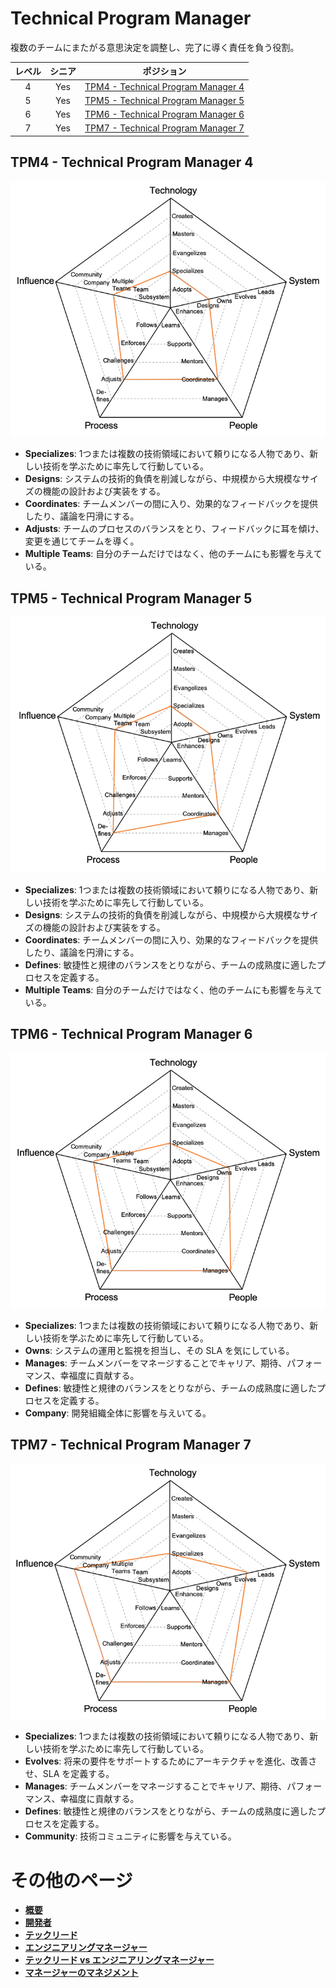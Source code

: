 # Technical Program Manager

複数のチームにまたがる意思決定を調整し、完了に導く責任を負う役割。

| レベル | シニア | ポジション |
| :---: | :---: | :---: |
| 4 | Yes | [TPM4 - Technical Program Manager 4](#tpm4---technical-program-manager-4) |
| 5 | Yes | [TPM5 - Technical Program Manager 5](#tpm5---technical-program-manager-5) |
| 6 | Yes | [TPM6 - Technical Program Manager 6](#tpm6---technical-program-manager-6) |
| 7 | Yes | [TPM7 - Technical Program Manager 7](#tpm7---technical-program-manager-7) |


## TPM4 - Technical Program Manager 4

<picture>
  <source media="(prefers-color-scheme: dark)" srcset="/charts/technicalprogrammanager-4-dark.png">
  <source media="(prefers-color-scheme: light)" srcset="/charts/technicalprogrammanager-4.png">
  <img alt="Technical Program Manager 4" src="/charts/technicalprogrammanager-4.png">
</picture>

* **Specializes**: 1つまたは複数の技術領域において頼りになる人物であり、新しい技術を学ぶために率先して行動している。
* **Designs**: システムの技術的負債を削減しながら、中規模から大規模なサイズの機能の設計および実装をする。
* **Coordinates**: チームメンバーの間に入り、効果的なフィードバックを提供したり、議論を円滑にする。
* **Adjusts**: チームのプロセスのバランスをとり、フィードバックに耳を傾け、変更を通じてチームを導く。
* **Multiple Teams**: 自分のチームだけではなく、他のチームにも影響を与えている。

## TPM5 - Technical Program Manager 5

<picture>
  <source media="(prefers-color-scheme: dark)" srcset="/charts/technicalprogrammanager-5-dark.png">
  <source media="(prefers-color-scheme: light)" srcset="/charts/technicalprogrammanager-5.png">
  <img alt="Technical Program Manager 5" src="/charts/technicalprogrammanager-5.png">
</picture>

* **Specializes**: 1つまたは複数の技術領域において頼りになる人物であり、新しい技術を学ぶために率先して行動している。
* **Designs**: システムの技術的負債を削減しながら、中規模から大規模なサイズの機能の設計および実装をする。
* **Coordinates**: チームメンバーの間に入り、効果的なフィードバックを提供したり、議論を円滑にする。
* **Defines**: 敏捷性と規律のバランスをとりながら、チームの成熟度に適したプロセスを定義する。
* **Multiple Teams**: 自分のチームだけではなく、他のチームにも影響を与えている。

## TPM6 - Technical Program Manager 6

<picture>
  <source media="(prefers-color-scheme: dark)" srcset="/charts/technicalprogrammanager-6-dark.png">
  <source media="(prefers-color-scheme: light)" srcset="/charts/technicalprogrammanager-6.png">
  <img alt="Technical Program Manager 6" src="/charts/technicalprogrammanager-6.png">
</picture>

* **Specializes**: 1つまたは複数の技術領域において頼りになる人物であり、新しい技術を学ぶために率先して行動している。
* **Owns**: システムの運用と監視を担当し、その SLA を気にしている。
* **Manages**: チームメンバーをマネージすることでキャリア、期待、パフォーマンス、幸福度に貢献する。
* **Defines**: 敏捷性と規律のバランスをとりながら、チームの成熟度に適したプロセスを定義する。
* **Company**: 開発組織全体に影響を与えいてる。

## TPM7 - Technical Program Manager 7

<picture>
  <source media="(prefers-color-scheme: dark)" srcset="/charts/technicalprogrammanager-7-dark.png">
  <source media="(prefers-color-scheme: light)" srcset="/charts/technicalprogrammanager-7.png">
  <img alt="Technical Program Manager 7" src="/charts/technicalprogrammanager-7.png">
</picture>

* **Specializes**: 1つまたは複数の技術領域において頼りになる人物であり、新しい技術を学ぶために率先して行動している。
* **Evolves**: 将来の要件をサポートするためにアーキテクチャを進化、改善させ、SLA を定義する。
* **Manages**: チームメンバーをマネージすることでキャリア、期待、パフォーマンス、幸福度に貢献する。
* **Defines**: 敏捷性と規律のバランスをとりながら、チームの成熟度に適したプロセスを定義する。
* **Community**: 技術コミュニティに影響を与えている。

# その他のページ

* [**概要**](README.md)
* [**開発者**](Developer.md)
* [**テックリード**](TechLead.md)
* [**エンジニアリングマネージャー**](EngineeringManager.md)
* [**テックリード vs エンジニアリングマネージャー**](TechLead-EngineeringManager.md)
* [**マネージャーのマネジメント**](Managing-Managers.md)
